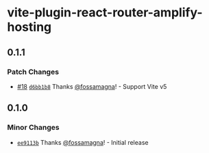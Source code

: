 # vite-plugin-react-router-amplify-hosting

## 0.1.1

### Patch Changes

- [#18](https://github.com/fossamagna/react-router-amplify/pull/18) [`d6bb1b8`](https://github.com/fossamagna/react-router-amplify/commit/d6bb1b81d2b3361b186ce074dd7f6a2fd0ef540e) Thanks [@fossamagna](https://github.com/fossamagna)! - Support Vite v5

## 0.1.0

### Minor Changes

- [`ee9113b`](https://github.com/fossamagna/react-router-amplify/commit/ee9113b91143ae633f3d481ad18a9db4ee26a2b7) Thanks [@fossamagna](https://github.com/fossamagna)! - Initial release

